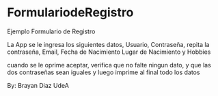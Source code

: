 # FormulariodeRegistro

Ejemplo Formulario de Registro

La App se le ingresa los siguientes datos, Usuario, Contraseña, repita la contraseña, Email, Fecha de Nacimiento
Lugar de Nacimiento y Hobbies

cuando se le oprime aceptar, verifica que no falte ningun dato, y que las dos contraseñas sean iguales
y luego imprime al final todo los datos

By: Brayan Diaz
UdeA
